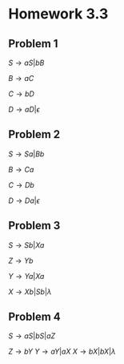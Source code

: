 # Homework 3.3

## Problem 1

$S \rightarrow aS | bB$

$B \rightarrow aC$

$C \rightarrow bD$

$D \rightarrow aD | \epsilon$

## Problem 2

$S \rightarrow Sa | Bb$

$B \rightarrow Ca$

$C \rightarrow Db$

$D \rightarrow Da | \epsilon$

## Problem 3

$S \rightarrow Sb | Xa$

$Z \rightarrow Yb$

$Y \rightarrow Ya | Xa$

$X \rightarrow Xb | Sb | \lambda$

## Problem 4

$S \rightarrow aS | bS | aZ$

$Z \rightarrow bY$
$Y \rightarrow aY | aX$
$X \rightarrow bX | bX | \lambda$
